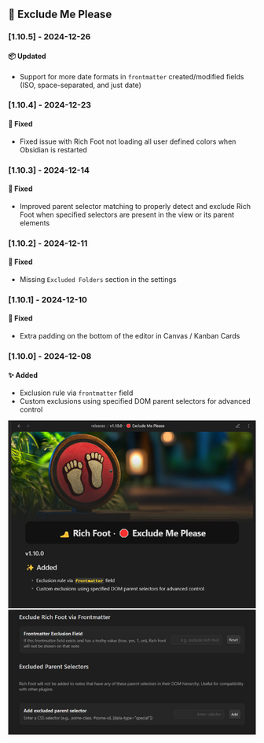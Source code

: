 ## 🛑 Exclude Me Please

### [1.10.5] - 2024-12-26
#### 📦 Updated
- Support for more date formats in `frontmatter` created/modified fields (ISO, space-separated, and just date)

### [1.10.4] - 2024-12-23
#### 🐛 Fixed
- Fixed issue with Rich Foot not loading all user defined colors when Obsidian is restarted

### [1.10.3] - 2024-12-14
#### 🐛 Fixed
- Improved parent selector matching to properly detect and exclude Rich Foot when specified selectors are present in the view or its parent elements

### [1.10.2] - 2024-12-11
#### 🐛 Fixed
- Missing `Excluded Folders` section in the settings

### [1.10.1] - 2024-12-10
#### 🐛 Fixed
- Extra padding on the bottom of the editor in Canvas / Kanban Cards

### [1.10.0] - 2024-12-08
#### ✨ Added
- Exclusion rule via `frontmatter` field
- Custom exclusions using specified DOM parent selectors for advanced control


[![screenshot](https://raw.githubusercontent.com/jparkerweb/ref/refs/heads/main/equill-labs/rich-foot/rich-foot-v1.10.0.jpg)](https://raw.githubusercontent.com/jparkerweb/ref/refs/heads/main/equill-labs/rich-foot/rich-foot-v1.10.0.jpg)